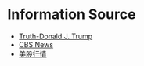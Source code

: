 # Information Source

- [Truth-Donald J. Trump](https://truthsocial.com/@realDonaldTrump)
- [CBS News](https://www.cbsnews.com/)
- [美股行情](https://cn.investing.com/markets/united-states)
